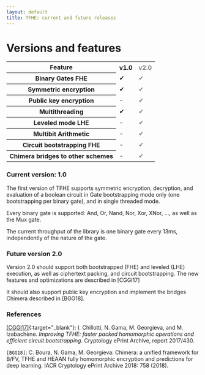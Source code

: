 ```yaml
---
layout: default
title: TFHE: current and future releases
---
```


# Versions and features

<div style="text-align: center">
<table>
<tr><th>Feature</th><th>v1.0</th><th style="color: gray">v2.0</th></tr>
<tr><th>Binary Gates FHE</th><td>✔</td><td style="color: gray">✔</td></tr>
<tr><th>Symmetric encryption</th><td>✔</td><td style="color: gray">✔</td></tr>
<tr><th>Public key encryption</th><td>-</td><td style="color: gray">✔</td></tr>
<tr><th>Multithreading</th><td>✔</td><td style="color: gray">✔</td></tr>
<tr><th>Leveled mode LHE</th><td>-</td><td style="color: gray">✔</td></tr>
<tr><th>Multibit Arithmetic</th><td>-</td><td style="color: gray">✔</td></tr>
<tr><th>Circuit bootstrapping FHE</th><td>-</td><td style="color: gray">✔</td></tr>
<tr><th>Chimera bridges to other schemes</th><td>-</td><td style="color: gray">✔</td></tr>
</table>
</div>


### Current version: 1.0 

The first version of TFHE supports symmetric encryption, decryption, and 
evaluation of a boolean circuit in Gate bootstrapping mode only 
(one bootstrapping per binary gate), and in single threaded mode.

Every binary gate is supported: And, Or, Nand, Nor, Xor, XNor, ..., as
well as the Mux gate.

The current throughput of the library is one binary gate every 13ms,
independently of the nature of the gate.


### Future version 2.0 

Version 2.0 should support both bootstrapped (FHE) and leveled (LHE) execution, as
well as ciphertext packing, and circuit bootstrapping. The new features and optimizations are described in [CGGI17]

It should also support public key encryption and implement the bridges Chimera described in [BGG18]. 


### References

[[CGGI17]](https://eprint.iacr.org/2017/430){:target="_blank"}: I. Chillotti, N. Gama, M. Georgieva, and M. Izabachène. *Improving TFHE: faster packed homomorphic
operations and efficient circuit bootstrapping*. Cryptology ePrint Archive, report 2017/430.

`[BGG18]`: C. Boura, N. Gama, M. Georgieva: Chimera: a unified framework for B/FV, TFHE and HEAAN fully homomorphic encryption and predictions for deep learning. IACR Cryptology ePrint Archive 2018: 758 (2018).


